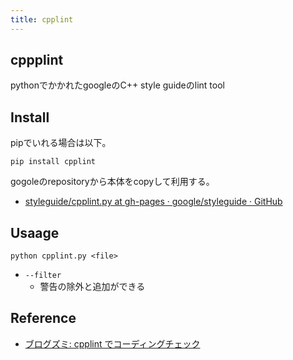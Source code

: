 ```yaml
---
title: cpplint
---
```


## cppplint
pythonでかかれたgoogleのC++ style guideのlint tool

## Install
pipでいれる場合は以下。

```
pip install cpplint
```

gogoleのrepositoryから本体をcopyして利用する。

* [styleguide/cpplint.py at gh-pages · google/styleguide · GitHub](https://github.com/google/styleguide/blob/gh-pages/cpplint/cpplint.py)


## Usaage

```
python cpplint.py <file>
```

* `--filter`
    * 警告の除外と追加ができる


## Reference
* [ブログズミ: cpplint でコーディングチェック](http://srz-zumix.blogspot.jp/2015/11/cpplint.html)


